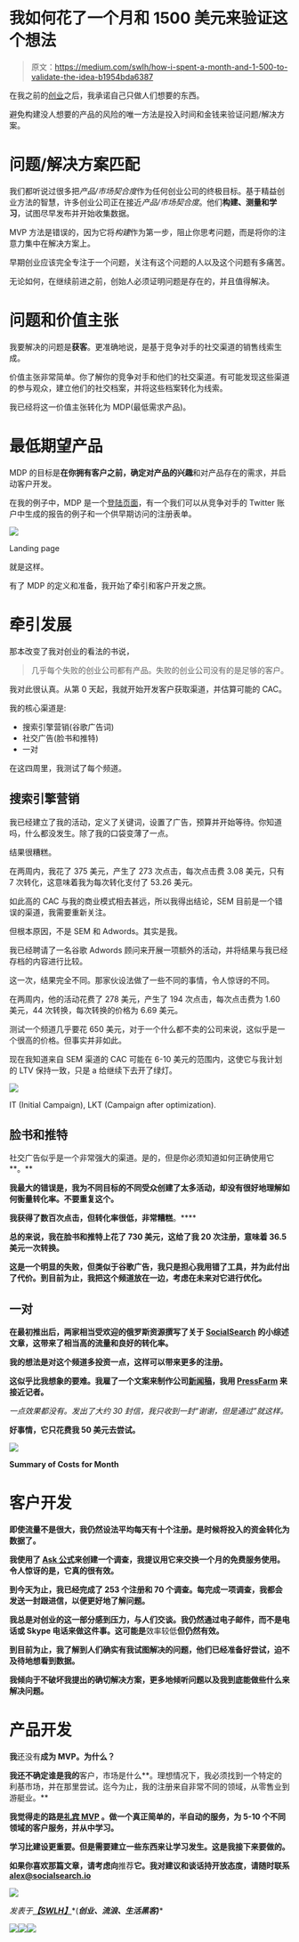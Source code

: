 # 我如何花了一个月和 1500 美元来验证这个想法

> 原文：<https://medium.com/swlh/how-i-spent-a-month-and-1-500-to-validate-the-idea-b1954bda6387>

在我之前的[创业](https://likeastore.com)之后，我承诺自己只做人们想要的东西。

避免构建没人想要的产品的风险的唯一方法是投入时间和金钱来验证问题/解决方案。

# 问题/解决方案匹配

我们都听说过很多把*产品/市场契合度*作为任何创业公司的终极目标。基于精益创业方法的智慧，许多创业公司正在接近*产品/市场契合度*。他们**构建、测量和学习**，试图尽早发布并开始收集数据。

MVP 方法是错误的，因为它将*构建*作为第一步，阻止你思考问题，而是将你的注意力集中在解决方案上。

早期创业应该完全专注于一个问题，关注有这个问题的人以及这个问题有多痛苦。

无论如何，在继续前进之前，创始人必须证明问题是存在的，并且值得解决。

# 问题和价值主张

我要解决的问题是**获客**。更准确地说，是基于竞争对手的社交渠道的销售线索生成。

价值主张非常简单。你了解你的竞争对手和他们的社交渠道。有可能发现这些渠道的参与观众，建立他们的社交档案，并将这些档案转化为线索。

我已经将这一价值主张转化为 MDP(最低需求产品)。

# 最低期望产品

MDP 的目标是**在你拥有客户之前，确定对产品的兴趣**和对产品存在的需求，并启动客户开发。

在我的例子中，MDP 是一个[登陆页面](http://socialsearch.io)，有一个我们可以从竞争对手的 Twitter 账户中生成的报告的例子和一个供早期访问的注册表单。

![](img/576655ed93ed99e9c8a01a77a0f0eb2e.png)

Landing page

就是这样。

有了 MDP 的定义和准备，我开始了牵引和客户开发之旅。

# 牵引发展

那本改变了我对创业的看法的书说，

> 几乎每个失败的创业公司都有产品。失败的创业公司没有的是足够的客户。

我对此很认真。从第 0 天起，我就开始开发客户获取渠道，并估算可能的 CAC。

我的核心渠道是:

*   搜索引擎营销(谷歌广告词)
*   社交广告(脸书和推特)
*   一对

在这四周里，我测试了每个频道。

## 搜索引擎营销

我已经建立了我的活动，定义了关键词，设置了广告，预算并开始等待。你知道吗，什么都没发生。除了我的口袋变薄了一点。

结果很糟糕。

在两周内，我花了 375 美元，产生了 273 次点击，每次点击费 3.08 美元，只有 7 次转化，这意味着我为每次转化支付了 53.26 美元。

如此高的 CAC 与我的商业模式相去甚远，所以我得出结论，SEM 目前是一个错误的渠道，我需要重新关注。

但根本原因，不是 SEM 和 Adwords。其实是我。

我已经聘请了一名谷歌 Adwords 顾问来开展一项额外的活动，并将结果与我已经存档的内容进行比较。

这一次，结果完全不同。那家伙设法做了一些不同的事情，令人惊讶的不同。

在两周内，他的活动花费了 278 美元，产生了 194 次点击，每次点击费为 1.60 美元，44 次转换，每次转换的价格为 6.69 美元。

测试一个频道几乎要花 650 美元，对于一个什么都不卖的公司来说，这似乎是一个很高的价格。但事实并非如此。

现在我知道来自 SEM 渠道的 CAC 可能在 6-10 美元的范围内，这使它与我计划的 LTV 保持一致，只是 a 给继续下去开了绿灯。

![](img/8fda3db7d9edee323b9357481edc3ff0.png)

IT (Initial Campaign), LKT (Campaign after optimization).

## 脸书和推特

社交广告似乎是一个非常强大的渠道。是的，但是你必须知道如何正确使用它**。**

**我最大的错误是，我为不同目标的不同受众创建了太多活动，却没有很好地理解如何衡量转化率。不要重复这个。**

**我获得了数百次点击，但转化率很低，非常糟糕**。****

**总的来说，我在脸书和推特上花了 730 美元，这给了我 20 次注册，意味着 36.5 美元一次转换。**

**这是一个明显的失败，但类似于谷歌广告，我只是担心我用错了工具，并为此付出了代价。到目前为止，我把这个频道放在一边，考虑在未来对它进行优化。**

## **一对**

**在最初推出后，两家相当受欢迎的俄罗斯资源撰写了关于 [SocialSearch](http://socialsearch.io) 的小综述文章，这带来了相当高的流量和良好的转化率。**

**我的想法是对这个频道多投资一点，这样可以带来更多的注册。**

**这似乎比我想象的要难。我雇了一个文案来制作公司[新闻稿](http://socialsearch.io/press/)，我用 [PressFarm](http://press.farm) 来接近记者。**

**一点效果都没有。发出了大约 30 封信，我只收到一封*“谢谢，但是通过”*就这样。**

**好事情，它只花费我 50 美元去尝试。**

**![](img/162cd2222b435b14c3966e285e14da28.png)**

**Summary of Costs for Month**

# **客户开发**

**即使流量不是很大，我仍然设法平均每天有十个注册。是时候将投入的资金转化为数据了。**

**我使用了 [Ask 公式](http://www.askformula.com/)来创建一个调查，我提议用它来交换一个月的免费服务使用。令人惊讶的是，它真的很有效。**

**到今天为止，我已经完成了 253 个注册和 70 个调查。每完成一项调查，我都会发送一封跟进信，以便更好地了解问题。**

**我总是对创业的这一部分感到压力，与人们交谈。我仍然通过电子邮件，而不是电话或 Skype 电话来做这件事。这可能是**效率较低**但仍然有效。**

**到目前为止，我了解到人们确实有我试图解决的问题，他们已经准备好尝试，迫不及待地想看到数据。**

**我倾向于不破坏我提出的确切解决方案，更多地倾听问题以及我到底能做些什么来解决问题。**

# **产品开发**

**我**还没有**成为 MVP。为什么？**

**我还不确定谁是我的**客户，市场是什么**。理想情况下，我必须找到一个特定的利基市场，并在那里尝试。迄今为止，我的注册来自非常不同的领域，从零售业到游艇业。**

**我觉得走的路是[礼宾 MVP](http://scalemybusiness.com/the-ultimate-guide-to-minimum-viable-products/) 。做一个真正简单的，半自动的服务，为 5-10 个不同领域的客户服务，并从中学习。**

**学习比建设更重要。但是需要建立一些东西来让学习发生。这是我接下来要做的。**

**如果你喜欢那篇文章，请考虑向**推荐**它。我对建议和谈话持开放态度，请随时联系 [alex@socialsearch.io](mailto:alex@socialsearch.io)**

**![](img/c1192ebad88d6b1fc6ae1d6a2bc61154.png)**

**发表于*[**【SWLH】**](https://medium.com/swlh)**(***创业、流浪、生活黑客)****

***[![](img/de26c089e79a3a2a25d2b750ff6db50f.png)](http://supply.us9.list-manage.com/subscribe?u=310af6eb2240d299c7032ef6c&id=d28d8861ad)******[![](img/f47a578114e0a96bdfabc3a5400688d5.png)](https://medium.com/swlh)******[![](img/c1351daa9c4f0c8ac516addb60c82f6b.png)](https://twitter.com/swlh_)***